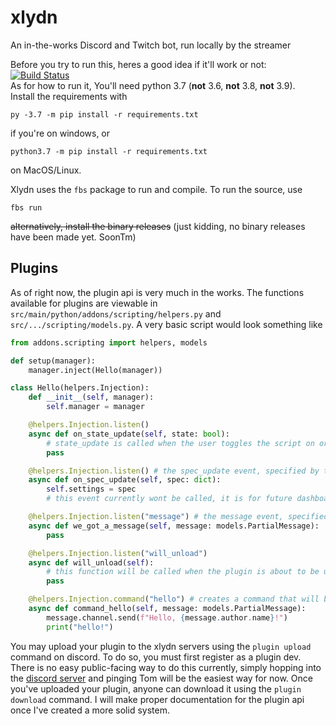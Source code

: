 # xlydn
An in-the-works Discord and Twitch bot, run locally by the streamer

Before you try to run this, heres a good idea if it'll work or not: [![Build Status](https://travis-ci.org/IAmTomahawkx/xlydn.svg?branch=master)](https://travis-ci.org/IAmTomahawkx/xlydn) \
As for how to run it, You'll need python 3.7 (**not** 3.6, **not** 3.8, **not** 3.9).\
Install the requirements with
```
py -3.7 -m pip install -r requirements.txt
```
if you're on windows, or 
```
python3.7 -m pip install -r requirements.txt
```
on MacOS/Linux. 

Xlydn uses the `fbs` package to run and compile. To run the source, use
```
fbs run
```
~~alternatively, install the binary releases~~
(just kidding, no binary releases have been made yet. SoonTm)

## Plugins

As of right now, the plugin api is very much in the works. The functions available for plugins are viewable in
`src/main/python/addons/scripting/helpers.py` and `src/.../scripting/models.py`. A very basic script would look something like

```python
from addons.scripting import helpers, models

def setup(manager):
    manager.inject(Hello(manager))

class Hello(helpers.Injection):
    def __init__(self, manager):
        self.manager = manager

    @helpers.Injection.listen()
    async def on_state_update(self, state: bool):
        # state_update is called when the user toggles the script on or off
        pass

    @helpers.Injection.listen() # the spec_update event, specified by the function name
    async def on_spec_update(self, spec: dict):
        self.settings = spec
        # this event currently wont be called, it is for future dashboard integration

    @helpers.Injection.listen("message") # the message event, specified in the decorator
    async def we_got_a_message(self, message: models.PartialMessage):
        pass

    @helpers.Injection.listen("will_unload")
    async def will_unload(self):
        # this function will be called when the plugin is about to be unloaded, giving you time to do some cleanup
        pass

    @helpers.Injection.command("hello") # creates a command that will be fired when someone types <prefix>hello
    async def command_hello(self, message: models.PartialMessage):
        message.channel.send(f"Hello, {message.author.name}!")
        print("hello!")
```

You may upload your plugin to the xlydn servers using the `plugin upload` command on discord.
To do so, you must first register as a plugin dev. There is no easy public-facing way to do this currently,
simply hopping into the [discord server](https://discord.gg/cEAxG8A) and pinging Tom will be the easiest way for now.
Once you've uploaded your plugin, anyone can download it using the `plugin download` command.
I will make proper documentation for the plugin api once I've created a more solid system.
